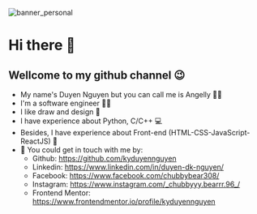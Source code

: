 ![banner_personal](https://github.com/kyduyennguyen/kyduyennguyen/assets/85860433/2a88982c-b998-460c-8ad8-2b5f98eed495)
# Hi there 👋
## Wellcome to my github channel 😉
- My name's Duyen Nguyen but you can call me is Angelly 🐻‍❄️
- I'm a software engineer 👩‍💻
- I like draw and design 🎨
- I have experience about Python, C/C++ 💻
- Besides, I have experience about Front-end (HTML-CSS-JavaScript-ReactJS) 🥰
- 📲 You could get in touch with me by: 
  - Github: https://github.com/kyduyennguyen
  - Linkedin: https://www.linkedin.com/in/duyen-dk-nguyen/
  - Facebook: https://www.facebook.com/chubbybear308/
  - Instagram: https://www.instagram.com/_chubbyyy.bearrr.96_/
  - Frontend Mentor: https://www.frontendmentor.io/profile/kyduyennguyen


